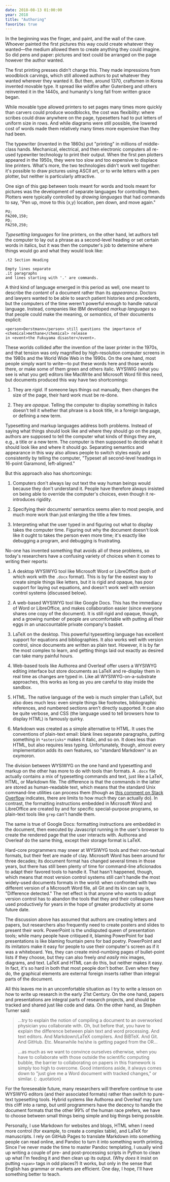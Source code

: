 ```yaml
---
date: 2018-08-13 01:00:00
year: 2018
title: "Authoring"
favorite: true
---
```


In the beginning was the finger, and paint, and the wall of the cave.
Whoever painted the first pictures this way could create whatever they wanted—the medium
allowed them to create anything they could imagine.
So did pens and paper:
pictures and text could be arranged on the page
however the author wanted.

The first printing presses didn't change this.
They made impressions from woodblock carvings,
which still allowed authors to put whatever they wanted wherever they wanted it.
But then,
around 1370,
craftsmen in Korea invented movable type.
It spread like wildfire after Gutenberg and others reinvented it in the 1440s,
and humanity's long fall from written grace began.

While movable type allowed printers to set pages
many times more quickly than carvers could produce woodblocks,
the cost was flexibility:
where scribes could draw anywhere on the page,
typesetters had to put letters of uniform size in rows.
And while diagrams were still possible,
the lowered cost of words made them relatively many times more expensive than they had been.

The typewriter (invented in the 1860s) put "printing" in millions of middle-class hands.
Mechanical, electrical, and then electronic computers all re-used typewriter technology
to print their output.
When the first pen plotters appeared in the 1950s,
they were too slow and too expensive to displace line printers.
What's more,
the two technologies didn't work well together:
it's possible to draw pictures using ASCII art,
or to write letters with a pen plotter,
but neither is particularly attractive.

One sign of this gap between tools meant for words and tools meant for pictures
was the development of separate languages for controlling them.
Plotters were typically controlled by *drawing languages* that had commands to say,
"Pen up,
move to this (x,y) location,
pen down,
and move again."

~~~
PU;
PA200,150;
PD;
PA250,250;
~~~

*Typesetting languages* for line printers,
on the other hand,
let authors tell the computer to lay out a phrase as a second-level heading
or set certain words in italics,
but it was then the computer's job to determine
where things would go and what they would look like:

~~~
.t2 Section Heading

Empty lines separate
.it paragraphs
and lines starting with '.' are commands.
~~~

A third kind of language emerged in this period as well,
one meant to describe the *content* of a document rather than its *appearance*.
Doctors and lawyers wanted to be able to search patient histories and precedents,
but the computers of the time weren't powerful enough to handle natural language.
Instead,
companies like IBM developed *markup languages*
so that people could make the meaning, or *semantics*, of their documents explicit:

~~~
<person>Derstmann</person> still questions the importance of <chemical>methane</chemical> release
in <event>the Fukuyama disaster</event>.
~~~

These worlds collided after the invention of the laser printer in the 1970s,
and that tension was only magnified by high-resolution computer screens in the 1980s
and the World Wide Web in the 1990s.
On the one hand,
most people simply want to write—to put these words here and those words there,
or make some of them green and others italic.
WYSIWIG (what you see is what you get) editors like MacWrite and Microsoft Word fill this need,
but documents produced this way have two shortcomings:

1.  They are *rigid*.
    If someone lays things out manually,
    then changes the size of the page,
    their hard work must be re-done.

2.  They are *opaque*.
    Telling the computer to display something in italics
    doesn't tell it whether that phrase is a book title,
    in a foreign language,
    or defining a new term.

Typesetting and markup languages address both problems.
Instead of saying what things should look like and where they should go on the page,
authors are supposed to tell the computer what kinds of things they are,
e.g., a title or a new term.
The computer is then supposed to decide what it should look like and where it should go.
Separating semantics and appearance in this way also allows people to switch styles easily and consistently
by telling the computer,
"Typeset all second-level headings in 16-point Garamond, left-aligned."

But this approach also has shortcomings:

1.  Computers don't always lay out text the way human beings would
    because they don't understand it.
    People have therefore always insisted on being able to override the computer's choices,
    even though it re-introduces rigidity.

2.  Specifying their documents' semantics seems alien to most people,
    and much more work than just enlarging the title a few times.

3.  Interpreting what the user typed in and figuring out what to display takes the computer time.
    Figuring out why the document doesn't look like it ought to takes the person even more time;
    it's exactly like debugging a program,
    and debugging is frustrating.

No-one has invented something that avoids all of these problems,
so today's researchers have a confusing variety of choices when it comes to writing their reports:

1.  A desktop WYSIWYG tool like Microsoft Word or LibreOffice (both of which work with the `.docx` format).
    This is by far the easiest way to create simple things like letters,
    but it is rigid and opaque,
    has poor support for laying out equations,
    and doesn't work well with version control systems (discussed below).

2.  A web-based WYSIWYG tool like Google Docs.
    This has the immediacy of Word or LibreOffice,
    and makes collaboration easier
    (since everyone shares one copy of the document).
    It is still rigid and opaque,
    though,
    and a growing number of people are uncomfortable with putting all their eggs
    in an unaccountable private company's basket.

3.  LaTeX on the desktop.
    This powerful typesetting language has excellent support for equations and bibliographies.
    It also works well with version control,
    since documents are written as plain text.
    However,
    it is by far the most complex to learn,
    and getting things laid out exactly as desired can take many painful hours.

4.  Web-based tools like Authorea and Overleaf
    offer users a WYSIWYG editing interface
    but store documents as LaTeX
    and re-display them in real time as changes are typed in.
    Like all WYSIWYG-on-a-substrate approaches, this works as long as you are careful to stay inside the sandbox.

5.  HTML.
    The native language of the web is much simpler than LaTeX,
    but also does much less:
    even simple things like footnotes, bibliographic references, and numbered sections aren't directly supported.
    It can also be quite verbose,
    and CSS
    (the language used to tell browsers how to display HTML)
    is famously quirky.

6.  Markdown was created as a simple alternative to HTML.
    It uses the conventions of plain-text email:
    blank lines separate paragraphs,
    putting something in `*asterisks*` makes it italic,
    and so on.
    It does less than HTML,
    but also requires less typing.
    Unfortunately,
    though,
    almost every implementation adds its own features,
    so "standard Markdown" is an oxymoron.

The division between WYSIWYG on the one hand and typesetting and markup on the other
has more to do with tools than formats.
A `.docx` file actually contains a mix of typesetting commands and text,
just like a LaTeX, HTML, or Markdown file.
The difference is that the commands in the latter are stored as human-readable text,
which means that the standard Unix command-line utilities can process them
(though as [this comment on Stack Overflow][html-regexp] indicates,
there are limits to how much they can actually do).
In contrast,
the formatting instructions embedded in Microsoft Word and LibreOffice
are created by and for specific special-purpose programs,
so plain-text tools like `grep` can't handle them.

The same is true of Google Docs:
formatting instructions are embedded in the document,
then executed by Javascript running in the user's browser
to create the rendered page that the user interacts with.
Authorea and Overleaf do the same thing,
except their storage format is LaTeX.

Hard-core programmers may sneer at WYSIWYG tools and their non-textual formats,
but their feet are made of clay.
Microsoft Word has been around for three decades;
its document format has changed several times in those years,
but there has still been plenty of time for command-line aficionados
to adapt their favored tools to handle it.
That hasn't happened, though,
which means that most version control systems still can't handle
the most widely-used documents formats in the world:
when confronted with two different version of a Microsoft Word file,
all Git and its kin can say is, "Difference detected."
The net effect is that
anyone who wants to adopt version control
has to abandon the tools that they and their colleagues have used productively for years
in the hope of greater productivity at some future date.

The discussion above has assumed that authors are creating letters and papers,
but researchers also frequently need to create posters and slides to present their work.
PowerPoint is the undisputed queen of presentation tools;
while many people have critiqued it,
blaming PowerPoint for bad presentations is like blaming fountain pens for bad poetry.
PowerPoint and its imitators make it easy for people to use their computer's screen as if it was a whiteboard.
Yes,
they can create mind-numbing pages of bullet-point lists if they choose,
but they can also freely *and easily* mix images, diagrams, and text.
LaTeX and HTML can do this,
but neither makes it easy.
In fact,
it's so hard in both that most people don't bother.
Even when they do,
the graphical elements are external foreign inserts
rather than integral parts of the document.

All this leaves me in an uncomfortable situation
as I try to write a lesson on how to write up research in the early 21st Century.
On the one hand,
papers and presentations are integral parts of research projects,
and should be tracked and shared just like code and data.
On the other hand,
as Stephen Turner said:

> …try to explain the notion of compiling a document to an overworked physician you collaborate with.
> Oh, but before that, you have to explain the difference between plain text and word processing.
> And text editors.
> And Markdown/LaTeX compilers.
> And BiBTeX.
> And Git.
> And GitHub. Etc.
> Meanwhile he/she is getting paged from the OR…
>
> …as much as we want to convince ourselves otherwise,
> when you have to collaborate with those outside the scientific computing bubble,
> the barrier to collaborating on papers in this framework is simply too high to overcome.
> Good intentions aside,
> it always comes down to "just give me a Word document with tracked changes," or similar.
{: .quotation}

For the foreseeable future,
many researchers will therefore continue to use WYSIWYG editors
(and their associated formats)
rather than switch to pure-text typesetting tools.
Hybrid systems like Authorea and Overleaf may turn this cliff into a ramp,
but until programmers have the decency to handle the document formats that the other 99% of the human race prefers,
we have to choose between small things being simple and big things being possible.

Personally,
I use Markdown for websites and blogs,
HTML when I need more control (for example, to create a complex table),
and LaTeX for manuscripts.
I rely on GitHub Pages to translate Markdown into something people can read online,
and Pandoc to turn it into something worth printing.
Since I've never made the time to master Pandoc templating,
I usually wind up writing a couple of pre- and post-processing scripts in Python
to clean up what I'm feeding it
and then clean up its output.
(Why *does* it insist on putting `<span>` tags in odd places?)
It works,
but only in the sense that English has grammar
or markets are efficient.
One day,
I hope,
I'll have something better to teach.

[html-regexp]: https://stackoverflow.com/questions/1732348/regex-match-open-tags-except-xhtml-self-contained-tags/1732454#1732454
